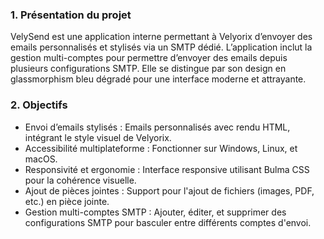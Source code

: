 ### 1. Présentation du projet
 VelySend est une application interne permettant à Velyorix d’envoyer des emails personnalisés et stylisés via un SMTP dédié. L’application inclut la gestion multi-comptes pour permettre d’envoyer des emails depuis plusieurs configurations SMTP. Elle se distingue par son design en glassmorphism bleu dégradé pour une interface moderne et attrayante.

### 2. Objectifs
- Envoi d’emails stylisés : Emails personnalisés avec rendu HTML, intégrant le style visuel de Velyorix.
- Accessibilité multiplateforme : Fonctionner sur Windows, Linux, et macOS.
- Responsivité et ergonomie : Interface responsive utilisant Bulma CSS pour la cohérence visuelle.
- Ajout de pièces jointes : Support pour l'ajout de fichiers (images, PDF, etc.) en pièce jointe.
- Gestion multi-comptes SMTP : Ajouter, éditer, et supprimer des configurations SMTP pour basculer entre différents comptes d'envoi.